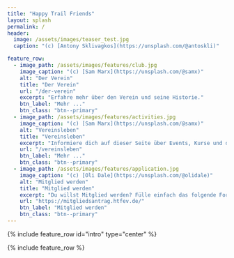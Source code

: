 ```yaml
---
title: "Happy Trail Friends"
layout: splash
permalink: /
header:
  image: /assets/images/teaser_test.jpg
  caption: "(c) [Antony Sklivagkos](https://unsplash.com/@antoskli)"

feature_row:
  - image_path: /assets/images/features/club.jpg
    image_caption: "(c) [Sam Marx](https://unsplash.com/@samx)"
    alt: "Der Verein"
    title: "Der Verein"
    url: "/der-verein"
    excerpt: "Erfahre mehr über den Verein und seine Historie."
    btn_label: "Mehr ..."
    btn_class: "btn--primary"
  - image_path: /assets/images/features/activities.jpg
    image_caption: "(c) [Sam Marx](https://unsplash.com/@samx)"
    alt: "Vereinsleben"
    title: "Vereinsleben"
    excerpt: "Informiere dich auf dieser Seite über Events, Kurse und das Trainingsangebot des Vereins."
    url: "/vereinsleben"
    btn_label: "Mehr ..."
    btn_class: "btn--primary"
  - image_path: /assets/images/features/application.jpg
    image_caption: "(c) [Oli Dale](https://unsplash.com/@olidale)"
    alt: "Mitglied werden"
    title: "Mitglied werden"
    excerpt: "Du willst Mitglied werden? Fülle einfach das folgende Formular aus!"
    url: "https://mitgliedsantrag.htfev.de/"
    btn_label: "Mitglied werden"
    btn_class: "btn--primary"
---
```


{% include feature_row id="intro" type="center" %}

{% include feature_row %}